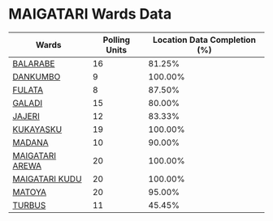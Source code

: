 
# MAIGATARI Wards Data

| Wards | Polling Units | Location Data Completion (%) |
| ---- | ----- | ------- |
| [BALARABE](./wards/3861-balarabe) | 16 | 81.25% |
| [DANKUMBO](./wards/3862-dankumbo) | 9 | 100.00% |
| [FULATA](./wards/3863-fulata) | 8 | 87.50% |
| [GALADI](./wards/3864-galadi) | 15 | 80.00% |
| [JAJERI](./wards/3865-jajeri) | 12 | 83.33% |
| [KUKAYASKU](./wards/3866-kukayasku) | 19 | 100.00% |
| [MADANA](./wards/3867-madana) | 10 | 90.00% |
| [MAIGATARI AREWA](./wards/3868-maigatari-arewa) | 20 | 100.00% |
| [MAIGATARI KUDU](./wards/3869-maigatari-kudu) | 20 | 100.00% |
| [MATOYA](./wards/3870-matoya) | 20 | 95.00% |
| [TURBUS](./wards/3871-turbus) | 11 | 45.45% |




